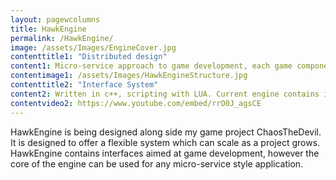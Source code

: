 ```yaml
---
layout: pagewcolumns
title: HawkEngine
permalink: /HawkEngine/
image: /assets/Images/EngineCover.jpg
contenttitle1: "Distributed design"
content1: Micro-service approach to game development, each game component is treated as a separate micro-system. Each service can communicate with other services, in a process, locally across processes or across network.
contentimage1: /assets/Images/HawkEngineStructure.jpg
contenttitle2: "Interface System"
content2: Written in c++, scripting with LUA. Current engine contains implementations for OpenGL, BulletPhysics, OpenAL, FreeType, image and audio file loading and a custom weighted mesh solution.
contentvideo2: https://www.youtube.com/embed/rrO0J_agsCE
---
```


HawkEngine is being designed along side my game project ChaosTheDevil. It is designed to offer a flexible system which can scale as a project grows. HawkEngine contains interfaces aimed at game development, however the core of the engine can be used for any micro-service style application.